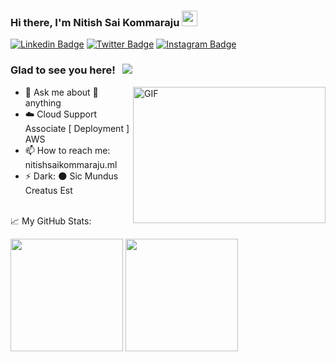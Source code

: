 ### Hi there, I'm Nitish Sai Kommaraju <img src="https://media.giphy.com/media/hvRJCLFzcasrR4ia7z/giphy.gif" width="25px">
[![Linkedin Badge](https://img.shields.io/badge/-LinkedIn-0e76a8?style=flat-square&logo=Linkedin&logoColor=white)](https://www.linkedin.com/in/kommarajunitishsai)
[![Twitter Badge](https://img.shields.io/badge/-Twitter-00acee?style=flat-square&logo=Twitter&logoColor=white)](https://twitter.com/Nitishsaik)
[![Instagram Badge](https://img.shields.io/badge/-Instagram-e4405f?style=flat-square&logo=Instagram&logoColor=white)](https://www.instagram.com/nitishsaik/)

### Glad to see you here! &nbsp; ![](https://visitor-badge.glitch.me/badge?page_id=nitishsai9)
<img align="right" alt="GIF" src="https://www.pngkey.com/png/full/221-2212352_niandoge-nyan-cat-png-gif.png" width="308" height="218"  />

- 💬 Ask me about 🌝 anything
- ☁️ Cloud Support Associate [ Deployment ] AWS
- 📫 How to reach me: nitishsaikommaraju.ml
- ⚡ Dark: 🌑 Sic Mundus Creatus Est

<br>
📈 My GitHub Stats:

<br>
<p>
  <img height="180em" src="https://github-readme-stats.vercel.app/api?username=nitishsai9&show_icons=true&hide_border=true&&count_private=true&include_all_commits=true" />
  <img height="180em" src="https://github-readme-stats.vercel.app/api/top-langs/?username=nitishsai9&exclude_repo=KNN-Image-Classification&show_icons=true&hide_border=true&layout=compact&langs_count=8"/>
</p>

